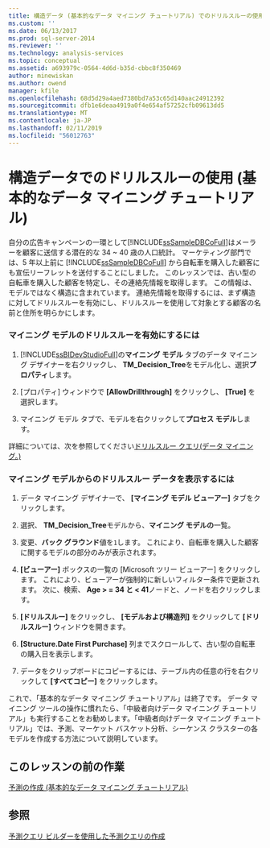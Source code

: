 ```yaml
---
title: 構造データ (基本的なデータ マイニング チュートリアル) でのドリルスルーの使用 |Microsoft Docs
ms.custom: ''
ms.date: 06/13/2017
ms.prod: sql-server-2014
ms.reviewer: ''
ms.technology: analysis-services
ms.topic: conceptual
ms.assetid: a693979c-0564-4d6d-b35d-cbbc8f350469
author: minewiskan
ms.author: owend
manager: kfile
ms.openlocfilehash: 68d5d29a4aed7380bd7a53c65d140aac24912392
ms.sourcegitcommit: dfb1e6deaa4919a0f4e654af57252cfb09613dd5
ms.translationtype: MT
ms.contentlocale: ja-JP
ms.lasthandoff: 02/11/2019
ms.locfileid: "56012763"
---
```

# <a name="using-drillthrough-on-structure-data-basic-data-mining-tutorial"></a>構造データでのドリルスルーの使用 (基本的なデータ マイニング チュートリアル)
  自分の広告キャンペーンの一環として[!INCLUDE[ssSampleDBCoFull](../includes/sssampledbcofull-md.md)]はメーラーを顧客に送信する潜在的な 34 ~ 40 歳の人口統計。 マーケティング部門では、5 年以上前に [!INCLUDE[ssSampleDBCoFull](../includes/sssampledbcofull-md.md)] から自転車を購入した顧客にも宣伝リーフレットを送付することにしました。 このレッスンでは、古い型の自転車を購入した顧客を特定し、その連絡先情報を取得します。 この情報は、モデルではなく構造に含まれています。 連絡先情報を取得するには、まず構造に対してドリルスルーを有効にし、ドリルスルーを使用して対象とする顧客の名前と住所を明らかにします。  
  
### <a name="to-enable-drillthrough-on-a-mining-model"></a>マイニング モデルのドリルスルーを有効にするには  
  
1.  [!INCLUDE[ssBIDevStudioFull](../includes/ssbidevstudiofull-md.md)]の**マイニング モデル** タブのデータ マイニング デザイナーを右クリックし、 **TM_Decision_Tree**をモデル化し、選択**プロパティ**します。  
  
2.  [プロパティ] ウィンドウで **[AllowDrillthrough]** をクリックし、 **[True]** を選択します。  
  
3.  マイニング モデル タブで、モデルを右クリックして**プロセス モデル**します。  
  
 詳細については、次を参照してください[ドリルスルー クエリ&#40;データ マイニング。&#41;](../../2014/analysis-services/data-mining/drillthrough-queries-data-mining.md)  
  
### <a name="to-view-drillthrough-data-from-a-mining-model"></a>マイニング モデルからのドリルスルー データを表示するには  
  
1.  データ マイニング デザイナーで、 **[マイニング モデル ビューアー]** タブをクリックします。  
  
2.  選択、 **TM_Decision_Tree**モデルから、**マイニング モデルの**一覧。  
  
3.  変更、**バック グラウンド**値を`1`します。 これにより、自転車を購入した顧客に関するモデルの部分のみが表示されます。  
  
4.  **[ビューアー]** ボックスの一覧の [Microsoft ツリー ビューアー] をクリックします。 これにより、ビューアーが強制的に新しいフィルター条件で更新されます。 次に、検索、 **Age > = 34 と < 41**ノードと、ノードを右クリックします。  
  
5.  **[ドリルスルー]** をクリックし、 **[モデルおよび構造列]** をクリックして **[ドリルスルー]** ウィンドウを開きます。  
  
6.  **[Structure.Date First Purchase]** 列までスクロールして、古い型の自転車の購入日を表示します。  
  
7.  データをクリップボードにコピーするには、テーブル内の任意の行を右クリックして **[すべてコピー]** をクリックします。  
  
 これで、「基本的なデータ マイニング チュートリアル」は終了です。 データ マイニング ツールの操作に慣れたら、「中級者向けデータ マイニング チュートリアル」も実行することをお勧めします。「中級者向けデータ マイニング チュートリアル」では、予測、マーケット バスケット分析、シーケンス クラスターの各モデルを作成する方法について説明しています。  
  
## <a name="previous-task-in-lesson"></a>このレッスンの前の作業  
 [予測の作成 &#40;基本的なデータ マイニング チュートリアル&#41;](../../2014/tutorials/creating-predictions-basic-data-mining-tutorial.md)  
  
## <a name="see-also"></a>参照  
 [予測クエリ ビルダーを使用した予測クエリの作成](../../2014/analysis-services/data-mining/create-a-prediction-query-using-the-prediction-query-builder.md)  
  
  
